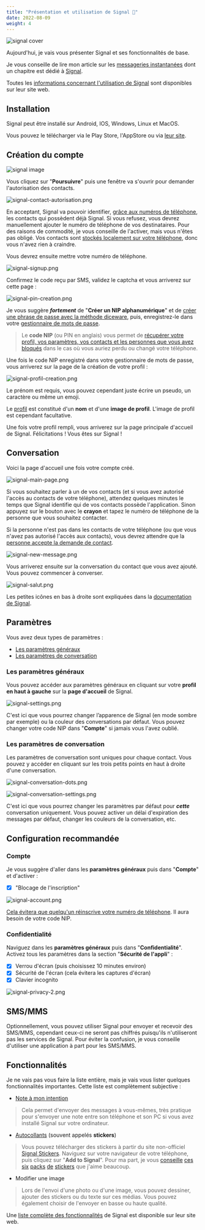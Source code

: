 ```yaml
---
title: "Présentation et utilisation de Signal 💬"
date: 2022-08-09
weight: 4
---
```


![signal cover](signal-cover.png#center)

Aujourd'hui, je vais vous présenter Signal et ses fonctionnalités de base.

Je vous conseille de lire mon article sur les [messageries instantanées](/basiques/instant-messengers) dont un chapitre est dédié à [Signal](/basiques/instant-messengers#signal).

Toutes les [informations concernant l'utilisation de Signal](https://support.signal.org/hc/fr) sont disponibles sur leur site web.

## Installation

Signal peut être installé sur Android, IOS, Windows, Linux et MacOS.

Vous pouvez le télécharger via le Play Store, l'AppStore ou via [leur site](https://signal.org/download/).

## Création du compte

![signal image](signal-intro.png#center)

Vous cliquez sur "**Poursuivre**" puis une fenêtre va s'ouvrir pour demander l'autorisation des contacts.

![signal-contact-autorisation.png](signal-contact-autorisation.png#center)

En acceptant, Signal va pouvoir identifier, [grâce aux numéros de téléphone](https://signal.org/blog/private-contact-discovery/), les contacts qui possèdent déjà Signal. Si vous refusez, vous devrez manuellement ajouter le numéro de téléphone de vos destinataires. Pour des raisons de commodité, je vous conseille de l'activer, mais vous n'êtes pas obligé. Vos contacts sont [stockés localement sur votre téléphone](https://support.signal.org/hc/fr/articles/360007061452-Signal-envoie-t-elle-mon-num%C3%A9ro-%C3%A0-mes-contacts-), donc vous n'avez rien à craindre.

Vous devrez ensuite mettre votre numéro de téléphone.

![signal-signup.png](signal-signup.png#center)

Confirmez le code reçu par SMS, validez le captcha et vous arriverez sur cette page :

![signal-pin-creation.png](signal-pin-creation.png#center)

Je vous suggère ***fortement*** de "**Créer un NIP alphanumérique**" et de [créer une phrase de passe avec la méthode diceware](/basiques/password-managers#la-méthode-diceware), puis, enregistrez-le dans votre [gestionnaire de mots de passe](/basiques/password-managers).

> Le **code NIP** (ou PIN en anglais) vous permet de [récupérer votre profil, vos paramètres, vos contacts et les personnes que vous avez bloqués](https://support.signal.org/hc/fr/articles/360007059792-NIP-Signal) dans le cas où vous auriez perdu ou changé votre téléphone.

Une fois le code NIP enregistré dans votre gestionnaire de mots de passe, vous arriverez sur la page de la création de votre profil :

![signal-profil-creation.png](signal-profil-creation.png#center)

Le prénom est requis, vous pouvez cependant juste écrire un pseudo, un caractère ou même un emoji.

Le [profil](https://support.signal.org/hc/fr/articles/360007459591-Les-profils-Signal-et-les-demandes-d-%C3%A9change-de-messages) est constitué d'un **nom** et d'une **image de profil**. L'image de profil est cependant facultative.

Une fois votre profil rempli, vous arriverez sur la page principale d'accueil de Signal. Félicitations ! Vous êtes sur Signal !

## Conversation

Voici la page d'accueil une fois votre compte créé.

![signal-main-page.png](signal-main-page.png#center)

Si vous souhaitez parler à un de vos contacts (et si vous avez autorisé l'accès au contacts de votre téléphone), attendez quelques minutes le temps que Signal identifie qui de vos contacts possède l'application. Sinon appuyez sur le bouton avec le **crayon** et tapez le numéro de téléphone de la personne que vous souhaitez contacter.

Si la personne n'est pas dans les contacts de votre téléphone (ou que vous n'avez pas autorisé l'accès aux contacts), vous devrez attendre que la [personne accepte la demande de contact](https://support.signal.org/hc/fr/articles/360007459591-Les-profils-Signal-et-les-demandes-d-%C3%A9change-de-messages#message_requests).

![signal-new-message.png](signal-new-message.png#center)

Vous arriverez ensuite sur la conversation du contact que vous avez ajouté. Vous pouvez commencer à converser.

![signal-salut.png](signal-salut.png#center)

Les petites icônes en bas à droite sont expliquées dans la [documentation de Signal](https://support.signal.org/hc/fr/articles/360007320751-Comment-puis-je-savoir-si-mon-message-a-%C3%A9t%C3%A9-remis-ou-lu-).

## Paramètres

Vous avez deux types de paramètres :

- [Les paramètres généraux](#les-paramètres-généraux)
- [Les paramètres de conversation](#les-paramètres-de-conversation)

### Les paramètres généraux

Vous pouvez accéder aux paramètres généraux en cliquant sur votre **profil en haut à gauche** sur la **page d'accueil** de Signal.

![signal-settings.png](signal-settings.png#center)

C'est ici que vous pourrez changer l’apparence de Signal (en mode sombre par exemple) ou la couleur des conversations par défaut.
Vous pouvez changer votre code NIP dans "**Compte**" si jamais vous l'avez oublié.

### Les paramètres de conversation

Les paramètres de conversation sont uniques pour chaque contact. Vous pouvez y accéder en cliquant sur les trois petits points en haut à droite d'une conversation.

![signal-conversation-dots.png](signal-conversation-dots.png#center)

![signal-conversation-settings.png](signal-conversation-settings.png#center)

C'est ici que vous pourrez changer les paramètres par défaut pour ***cette*** conversation uniquement. Vous pouvez activer un délai d'expiration des messages par défaut, changer les couleurs de la conversation, etc.

## Configuration recommandée

### Compte

Je vous suggère d'aller dans les **paramètres généraux** puis dans "**Compte**" et d'activer :

- [x] "Blocage de l'inscription"

![signal-account.png](signal-account.png#center)

[Cela évitera que quelqu'un réinscrive votre numéro de téléphone](https://support.signal.org/hc/fr/articles/360007059792-NIP-Signal#manage_registration_lock). Il aura besoin de votre code NIP.

### Confidentialité

Naviguez dans les **paramètres généraux** puis dans "**Confidentialité**". Activez tous les paramètres dans la section "**Sécurité de l'appli**" :

- [x] Verrou d'écran (puis choisissez 10 minutes environ)
- [x] Sécurité de l'écran (cela évitera les captures d'écran)
- [x] Clavier incognito

![signal-privacy-2.png](signal-privacy-2.png#center)

## SMS/MMS

Optionnellement, vous pouvez utiliser Signal pour envoyer et recevoir des SMS/MMS, cependant ceux-ci ne seront pas chiffrés puisqu'ils n'utiliseront pas les services de Signal. Pour éviter la confusion, je vous conseille d'utiliser une application à part pour les SMS/MMS.

## Fonctionnalités

Je ne vais pas vous faire la liste entière, mais je vais vous lister quelques fonctionnalités importantes. Cette liste est complètement subjective :

- [Note à mon intention](https://support.signal.org/hc/fr/articles/360043272451-Note-%C3%A0-mon-intention)

> Cela permet d'envoyer des messages à vous-mêmes, très pratique pour s'envoyer une note entre son téléphone et son PC si vous avez installé Signal sur votre ordinateur.

- [Autocollants](https://support.signal.org/hc/fr/articles/360031836512-Autocollants) (souvent appelés **stickers**)

> Vous pouvez télécharger des stickers à partir du site non-officiel [Signal Stickers](https://signalstickers.com/). Naviguez sur votre navigateur de votre téléphone, puis cliquez sur "**Add to Signal**". Pour ma part, je vous [conseille](https://signalstickers.com/pack/2a4c8da668bb83cdf1ca2c2e6b0e4f60) [ces](https://signalstickers.com/pack/7b82302290ab9bb92cb66b8b67006df3) [six](https://signalstickers.com/pack/1917d7d33777f7c852d8970321d78f4a) [packs](https://signalstickers.com/pack/486e174c7972aef953f7c9579604ca17) [de](https://signalstickers.com/pack/20d2d82c1de0924634176f139f80f5b7) [stickers](https://signalstickers.com/pack/22cc15c9671421a307aa4da6a76f4249) que j'aime beaucoup.

- Modifier une image

> Lors de l'envoi d'une photo ou d'une image, vous pouvez dessiner, ajouter des stickers ou du texte sur ces médias. Vous pouvez également choisir de l'envoyer en basse ou haute qualité.

Une [liste complète des fonctionnalités](https://support.signal.org/hc/fr/categories/360000674791-Fonctions) de Signal est disponible sur leur site web.
